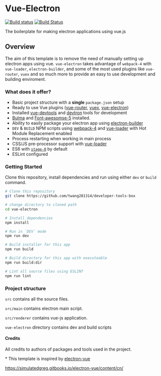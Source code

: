# Vue-Electron

[![Build status](https://ci.appveyor.com/api/projects/status/cjua6pdhjp9rqa1o?svg=true)](https://ci.appveyor.com/project/mubaidr/vue-electron-template)
[![Build Status](https://travis-ci.org/mubaidr/vue-electron-template.svg?branch=master)](https://travis-ci.org/mubaidr/vue-electron-template)

The boilerplate for making electron applications using vue.js

## Overview

The aim of this template is to remove the need of manually setting up electron apps using vue. `vue-electron` takes advantage of `webpack-4` with `vue-loader`, `electron-builder`, and some of the most used plugins like `vue-router`, `vuex` and so much more to provide an easy to use development and building enviroment.

### What does it offer?

* Basic project structure with a **single** `package.json` setup
* Ready to use Vue plugins \([vue-router](https://github.com/vuejs/vue-router), [vuex](https://github.com/vuejs/vuex), [vue-electron](https://github.com/SimulatedGREG/vue-electron)\)
* Installed [vue-devtools](https://github.com/vuejs/vue-devtools) and [devtron](https://github.com/electron/devtron) tools for development
* [Bulma](https://bulma.io) and [Font-awesomse-5](https://fontawesome.com) installed.
* Ability to easily package your electron app using [electron-builder](https://github.com/electron-userland/electron-builder)
* `DEV` & `BUILD` NPM scripts using [webpack-4](https://github.com/webpack/webpack) and [vue-loader](https://github.com/vuejs/vue-loader) with Hot Module Replacement enabled
* Process restarting when working in main process
* CSS/JS pre-processor support with [vue-loader](https://github.com/vuejs/vue-loader/)
* ES6 with [`stage-0`](https://babeljs.io/docs/plugins/preset-stage-0/) by default
* ESLint configured

### Getting Started

Clone this repository, install dependencies and run using either `dev` or `build` command.

```bash
# Clone this repository
git clone https://github.com/twang281314/developer-tools-box

# change directory to cloned path
cd vue-electron

# Install dependencies
npm install

# Run in `DEV` mode
npm run dev

# Build installer for this app
npm run build

# Build directory for this app with executeable
npm run build:dir

# Lint all source files using ESLINT
npm run lint
```

### Project structure

`src` contains all the source files.

`src/main` contains electron main script.

`src/renderer` contains vue-js application.

`vue-electron` directory contains dev and build scripts

#### Credits

All credits to authors of packages and tools used in the project.

\* This template is inspired by [electron-vue](https://github.com/SimulatedGREG/electron-vue)


https://simulatedgreg.gitbooks.io/electron-vue/content/cn/
